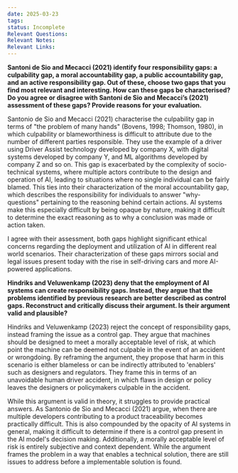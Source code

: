 ```yaml
---
date: 2025-03-23
tags: 
status: Incomplete
Relevant Questions: 
Relevant Notes: 
Relevant Links:
---
```

**Santoni de Sio and Mecacci (2021) identify four responsibility gaps: a culpability gap, a moral accountability gap, a public accountability gap, and an active responsibility gap. Out of these, choose two gaps that you find most relevant and interesting. How can these gaps be characterised? Do you agree or disagree with Santoni de Sio and Mecacci’s (2021) assessment of these gaps? Provide reasons for your evaluation.**

Santonio de Sio and Mecacci (2021) characterise the culpability gap in terms of "the problem of many hands" (Bovens, 1998; Thomson, 1980), in which culpability or blameworthiness is difficult to attribute due to the number of different parties responsible. They use the example of a driver using Driver Assist technology developed by company X, with digital systems developed by company Y, and ML algorithms developed by company Z and so on. This gap is exacerbated by the complexity of socio-technical systems, where multiple actors contribute to the design and operation of AI, leading to situations where no single individual can be fairly blamed. This ties into their characterization of the moral accountability gap, which describes the responsibility for individuals to answer "why-questions" pertaining to the reasoning behind certain actions. AI systems make this especially difficult by being opaque by nature, making it difficult to determine the exact reasoning as to why a conclusion was made or action taken. 

I agree with their assessment, both gaps highlight significant ethical concerns regarding the deployment and utilization of AI in different real world scenarios. Their characterization of these gaps mirrors social and legal issues present today with the rise in self-driving cars and more AI-powered applications. 


**Hindriks and Veluwenkamp (2023) deny that the employment of AI systems can create responsibility gaps. Instead, they argue that the problems identified by previous research are better described as control gaps. Reconstruct and critically discuss their argument. Is their argument valid and plausible?**

Hindriks and Veluwenkamp (2023) reject the concept of responsibility gaps, instead framing the issue as a control gap. They argue that machines should be designed to meet a morally acceptable level of risk, at which point the machine can be deemed not culpable in the event of an accident or wrongdoing. By reframing the argument, they propose that harm in this scenario is either blameless or can be indirectly attributed to 'enablers' such as designers and regulators. They frame this in terms of an unavoidable human driver accident, in which flaws in design or policy leaves the designers or policymakers culpable in the accident.

While this argument is valid in theory, it struggles to provide practical answers. As Santonio de Sio and Mecacci (2021) argue, when there are multiple developers contributing to a product traceability becomes practically difficult. This is also compounded by the opacity of AI systems in general, making it difficult to determine if there is a control gap present in the AI model's decision making. Additionally, a morally acceptable level of risk is entirely subjective and context dependent. While the argument frames the problem in a way that enables a technical solution, there are still issues to address before a implementable solution is found.